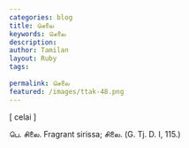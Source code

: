 ```yaml
---
categories: blog
title: செலை
keywords: செலை
description: 
author: Tamilan
layout: Ruby
tags: 
 
permalink: செலை
featured: /images/ttak-48.png
---
```

  
[ celai ]  
  
பெ. சிலை. Fragrant sirissa; சிலை. (G. Tj. D. I, 115.)